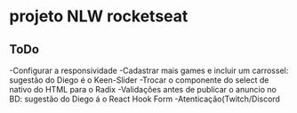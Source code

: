 # projeto NLW rocketseat

## ToDo  
  -Configurar a responsividade
  -Cadastrar mais games e incluir um carrossel: sugestão do Diego é o Keen-Slider 
  -Trocar o componente do select de nativo do HTML para o Radix
  -Validações antes de publicar o anuncio no BD: sugestão do Diego á o React Hook Form 
  -Atenticação(Twitch/Discord

